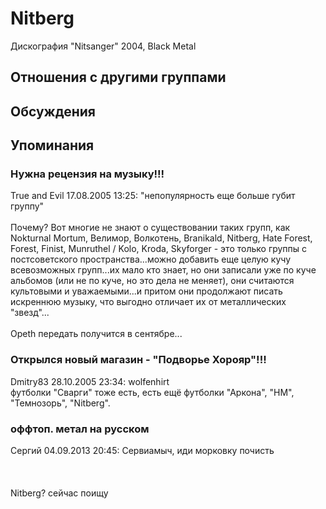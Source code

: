 # Nitberg

Дискография
"Nitsanger" 2004, Black Metal

## Отношения с другими группами


## Обсуждения


## Упоминания

### Нужна рецензия на музыку!!!

True and Evil 17.08.2005 13:25:
"непопулярность еще больше губит группу"<BR><BR>Почему? Вот многие не знают о существовании таких групп, как Nokturnal Mortum, Велимор, Волкотень, Branikald, Nitberg, Hate Forest, Forest, Finist, Munruthel / Kolo, Kroda, Skyforger - это только группы с постсоветского пространства...можно добавить еще целую кучу всевозможных групп...их мало кто знает, но они записали уже по куче альбомов (или не по куче, но это дела не меняет), они считаются культовыми и уважаемыми...и притом они продолжают писать искреннюю музыку, что выгодно отличает их от металлических "звезд"...<BR><BR>Opeth передать получится в сентябре...

### Открылся новый магазин - &quot;Подворье Хорояр&quot;!!!

Dmitry83 28.10.2005 23:34:
wolfenhirt<BR>футболки "Сварги" тоже есть, есть ещё футболки "Аркона", "НМ", "Темнозорь", "Nitberg". 

### оффтоп. метал на русском

Сергий 04.09.2013 20:45:
Сервиамыч, иди морковку почисть <BR><BR><BR><BR>Nitberg? сейчас поищу

